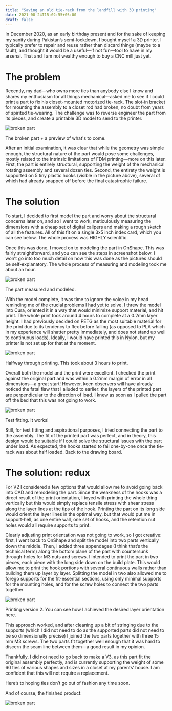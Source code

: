 ```yaml
---
title: "Saving an old tie-rack from the landfill with 3D printing"
date: 2021-08-24T15:02:55+05:00
draft: false
---
```


In December 2020, as an early birthday present and for the sake of keeping my sanity during Pakistan’s semi-lockdown, I bought myself a 3D printer. I typically prefer to repair and reuse rather than discard things (maybe to a fault), and thought it would be a useful—if not fun—tool to have in my arsenal. That and I am not wealthy enough to buy a CNC mill just yet.

# The problem

Recently, my dad—who owns more ties than anybody else I know and shares my enthusiasm for all things mechanical—asked me to see if I could print a part to fix his closet-mounted motorized tie-rack. The slot-in bracket for mounting the assembly to a closet rod had broken, no doubt from years of spirited tie-wearing. The challenge was to reverse engineer the part from its pieces, and create a printable 3D model to send to the printer.

![broken part](/static/p1-broken.jpg#center "The broken part")
<figcaption class="caption">The broken part + a preview of what's to come.</figcaption>

After an initial examination, it was clear that while the geometry was simple enough, the structural nature of the part would pose some challenges, mostly related to the intrinsic limitations of FDM printing—more on this later. First, the part is entirely structural, supporting the weight of the mechanical rotating assembly and several dozen ties. Second, the entirety the weight is supported on 5 tiny plastic hooks (visible in the picture above), several of which had already snapped off before the final catastrophic failure.

# The solution
To start, I decided to first model the part and worry about the structural concerns later on, and so I went to work, meticulously measuring the dimensions with a cheap set of digital calipers and making a rough sketch of all the features. All of this fit on a single 3x5 inch index card, which you can see below. The whole process was HIGHLY scientific.

Once this was done, I moved on to modeling the part in OnShape. This was fairly straightforward, and you can see the steps in screenshot below. I won’t go into too much detail on how this was done as the pictures should be self-explanatory. The whole process of measuring and modeling took me about an hour.

![broken part](/static/p1-onshape.jpg#center "New part in OnShape")
<figcaption class="caption">The part measured and modeled.</figcaption>

With the model complete, it was time to ignore the voice in my head reminding me of the crucial problems I had yet to solve. I threw the model into Cura, oriented it in a way that would minimize support material, and hit print. The whole print took around 4 hours to complete at a 0.2mm layer height. I had previously decided on PETG as the most suitable material for the print due to its tendency to flex before failing (as opposed to PLA which in my experience will shatter pretty immediately, and does not stand up well to continuous loads). Ideally, I would have printed this in Nylon, but my printer is not set up for that at the moment.

![broken part](/static/p1-printed.jpg#center "Printing in progress")
<figcaption class="caption">Halfway through printing. This took about 3 hours to print.</figcaption>

Overall both the model and the print were excellent. I checked the print against the original part and was within a 0.2mm margin of error in all dimensions—a great start! However, keen observers will have already noticed the fatal flaw that I alluded to earlier: the layers of the printed part are perpendicular to the direction of load. I knew as soon as I pulled the part off the bed that this was not going to work.

![broken part](/static/p1-installed.jpg#center "Installed in the tie-rack.")
<figcaption class="caption">Test fitting. It works!</figcaption>

Still, for test fitting and aspirational purposes, I tried connecting the part to the assembly. The fit of the printed part was perfect, and in theory, this design would be suitable if I could solve the structural issues with the part under load. As expected, the hooks started to fail one-by-one once the tie-rack was about half loaded. Back to the drawing board.

# The solution: redux

For V2 I considered a few options that would allow me to avoid going back into CAD and remodeling the part. Since the weakness of the hooks was a direct result of the print orientation, I toyed with printing the whole thing vertically but this would simply replace tensile stress with shear stress along the layer lines at the tips of the hook. Printing the part on its long side would orient the layer lines in the optimal way, but that would put me in support-hell, as one entire wall, one set of hooks, and the retention nut holes would all require supports to print.

Clearly adjusting print orientation was not going to work, so I got creative: first, I went back to OnShape and split the model into two parts vertically down the middle. Then, I added three appendages (I think that’s the technical term) along the bottom plane of the part with countersunk through-holes for M3 nuts and screws. I intended to print the part in two pieces, each piece with the long side down on the build plate. This would allow me to print the hook portions with several continuous walls rather than building them up layer by layer. Splitting the model in two also allowed me to forego supports for the fit-essential sections, using only minimal supports for the mounting holes, and for the screw holes to connect the two parts together

![broken part](/static/p1-v2printing.jpg#center "V2 in the works.")
<figcaption class="caption">Printing version 2. You can see how I achieved the desired layer orientation here.</figcaption>

This approach worked, and after cleaning up a bit of stringing due to the supports (which I did not need to do as the supported parts did not need to be so dimensionally precise) I joined the two parts together with three 15 mm M3 screws. The two parts fit together well enough that it was hard to discern the seam line between them—a good result in my opinion.

Thankfully, I did not need to go back to make a V3, as this part fit the original assembly perfectly, and is currently supporting the weight of some 60 ties of various shapes and sizes in a closet at my parents’ house. I am confident that this will not require a replacement.

Here’s to hoping ties don’t go out of fashion any time soon.

And of course, the finished product:

![broken part](/static/p1-v2finished.jpg#center "The finished product")


